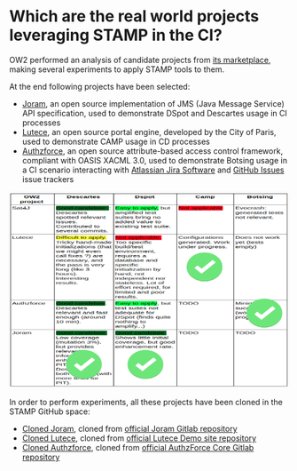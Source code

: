 # Which are the real world projects leveraging STAMP in the CI?

OW2 performed an analysis of candidate projects from [its marketplace](https://projects.ow2.org/), making several experiments to apply STAMP tools to them.

At the end following projects have been selected:
  - [Joram](https://joram.ow2.io/), an open source implementation of JMS (Java Message Service) API specification, used to demonstrate DSpot and Descartes usage in CI processes
  - [Lutece](https://dev.lutece.paris.fr/), an open source portal engine, developed by the City of Paris, used to demonstrate CAMP usage in CD processes
  - [Authzforce](https://github.com/authzforce), an open source attribute-based access control framework, compliant with OASIS XACML 3.0, used to demonstrate Botsing usage in a CI scenario interacting with [Atlassian Jira Software](https://www.atlassian.com/it/software/jira) and [GitHub Issues](https://guides.github.com/features/issues/) issue trackers

![Candidate projects](images/STAMP-demo-selected-projects.png)


In order to perform experiments, all these projects have been cloned in the STAMP GitHub space:

 - [Cloned Joram](https://github.com/STAMP-project/joram), cloned from [official Joram Gitlab repository](https://gitlab.ow2.org/joram)
  - [Cloned Lutece](https://github.com/STAMP-project/lutece-demo-site-forms), cloned from [official Lutece Demo site repository](https://github.com/lutece-platform/lutece-demo-site-forms)
  - [Cloned Authzforce](https://github.com/STAMP-project/authzforce-core), cloned from [official AuthzForce Core Gitlab repository](https://gitlab.ow2.org/authzforce/core/)

